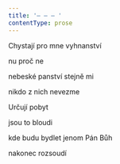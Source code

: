 ```yaml
---
title: '– – – '
contentType: prose
---
```


Chystají pro mne vyhnanství

nu proč ne

nebeské panství stejně mi

nikdo z nich nevezme

Určují pobyt

jsou to bloudi

kde budu bydlet jenom Pán Bůh

nakonec rozsoudí
